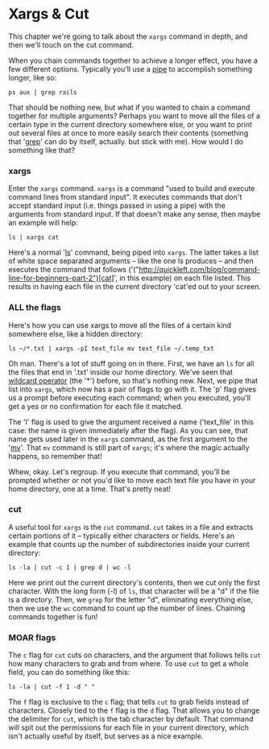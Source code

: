 # Xargs & Cut

This chapter we're going to talk about the `xargs` command in depth, and then we'll touch on the cut command.

When you chain commands together to achieve a longer effect, you have a few different options. Typically you'll use a [pipe]("http://quickleft.com/blog/command-line-tutorials-redirection-pipes") to accomplish something longer, like so:

```
ps aux | grep rails
```

That should be nothing new, but what if you wanted to chain a command together for multiple arguments? Perhaps you want to move all the files of a certain type in the current directory somewhere else, or you want to print out several files at once to more easily search their contents (something that '[grep]("http://quickleft.com/blog/command-line-tutorials-finding-grepping")' can do by itself, actually. but stick with me). How would I do something like that?

### xargs

Enter the `xargs` command. `xargs` is a command "used to build and execute command lines from standard input". It executes commands that don't accept standard input (i.e. things passed in using a pipe) with the arguments from standard input. If that doesn't make any sense, then maybe an example will help:

```
ls | xargs cat
```

Here's a normal '[ls]("http://quickleft.com/blog/command-line-for-beginners-part-1")' command, being piped into `xargs`. The latter takes a list of white space separated arguments – like the one ls produces – and then executes the command that follows ('("http://quickleft.com/blog/command-line-for-beginners-part-2")[cat]', in this example) on each file listed. This results in having each file in the current directory 'cat'ed out to your screen.

### ALL the flags

Here's how you can use xargs to move all the files of a certain kind somewhere else, like a hidden directory:

```
ls ~/*.txt | xargs -pI text_file mv text_file ~/.temp_txt
```

Oh man. There's a lot of stuff going on in there. First, we have an `ls` for all the files that end in '.txt' inside our home directory. We've seen that [wildcard operator]("http://quickleft.com/blog/command-line-tutorials-finding-grepping") (the '*') before, so that's nothing new. Next, we pipe that list into `xargs`, which now has a pair of flags to go with it. The 'p' flag gives us a prompt before executing each command; when you executed, you'll get a yes or no confirmation for each file it matched.

The 'I' flag is used to give the argument received a name ('text_file' in this case: the name is given immediately after the flag). As you can see, that name gets used later in the `xargs` command, as the first argument to the '[mv]("http://quickleft.com/blog/command-line-for-beginners-part-2")'. That `mv` command is still part of `xargs`; it's where the magic actually happens, so remember that!

Whew, okay. Let's regroup. If you execute that command, you'll be prompted whether or not you'd like to move each text file you have in your home directory, one at a time. That's pretty neat!

### cut

A useful tool for `xargs` is the `cut` command. `cut` takes in a file and extracts certain portions of it – typically either characters or fields. Here's an example that counts up the number of subdirectories inside your current directory:

```
ls -la | cut -c 1 | grep d | wc -l
```

Here we print out the current directory's contents, then we cut only the first character. With the long form (-l) of `ls`, that character will be a "d" if the file is a directory. Then, we `grep` for the letter "d", eliminating everything else, then we use the `wc` command to count up the number of lines. Chaining commands together is fun!

### MOAR flags

The `c` flag for `cut` cuts on characters, and the argument that follows tells `cut` how many characters to grab and from where. To use `cut` to get a whole field, you can do something like this:

```
ls -la | cut -f 1 -d " "
```

The `f` flag is exclusive to the `c` flag; that tells `cut` to grab fields instead of characters. Closely tied to the `f` flag is the `d` flag. That allows you to change the delimiter for `cut`, which is the tab character by default. That command will spit out the permissions for each file in your current directory, which isn't actually useful by itself, but serves as a nice example.
